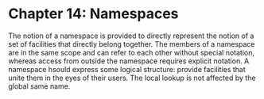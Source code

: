 # Chapter 14: Namespaces

The notion of a namespace is provided to directly represent the notion of a set of facilities that
directly belong together.
The members of a namespace are in the same scope and can refer to each other without special notation, 
whereas access from outside the namespace requires explicit notation.
A namespace hsould express some logical structure: provide facilities that unite them in the eyes of their users.
The local lookup is not affected by the global same name.
